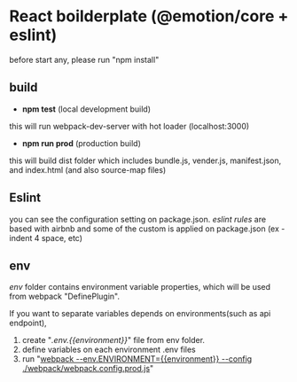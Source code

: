 # React boilderplate (@emotion/core + eslint)

before start any, please run "npm install"

## build
- **npm test** (local development build) 

 this will run webpack-dev-server with hot loader (localhost:3000)

- **npm run prod** (production build)  

 this will build dist folder which includes bundle.js, vender.js, manifest.json, and index.html (and also source-map files)

## Eslint
 you can see the configuration setting on package.json. *eslint rules* are based with airbnb and some of the custom is applied on package.json (ex - indent 4 space, etc)  

## env
 *env* folder contains environment variable properties, which will be used from webpack "DefinePlugin".

 If you want to separate variables depends on environments(such as api endpoint),
 1. create "*.env.{{environment}}*" file from env folder.
 2. define variables on each environment .env files
 3. run "<u>webpack --env.ENVIRONMENT={{environment}} --config ./webpack/webpack.config.prod.js</u>"
